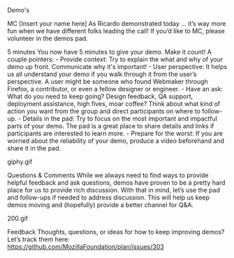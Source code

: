 

Demo's 

MC [Insert your name here]
As Ricardo demonstrated today … it’s way more fun when we have different folks leading the call! If you’d like to MC, please volunteer in the demos pad.

5 minutes
You now have 5 minutes to give your demo. Make it count! A couple pointers:
     - Provide context: Try to explain the what and why of your demo up front. Communicate why it's important!
     - User perspective: It helps us all understand your demo if you walk through it from the user’s perspective. A user might be someone who found Webmaker through Firefox, a contributor, or even a fellow designer or engineer.
     - Have an ask: What do you need to keep going? Design feedback, QA support, deployment assistance, high fives, moar coffee? Think about what kind of action you want from the group and direct participants on where to follow-up.
     - Details in the pad: Try to focus on the most important and impactful parts of your demo. The pad is a great place to share details and links if participants are interested to learn more.
     - Prepare for the worst: If you are worried about the reliability of your demo, produce a video beforehand and share it in the pad.

giphy.gif

Questions & Comments
While we always need to find ways to provide helpful feedback and ask questions, demos have proven to be a pretty hard place for us to provide rich discussion. With that in mind, let’s use the pad and follow-ups if needed to address discussion. This will help us keep demos moving and (hopefully) provide a better channel for Q&A.

200.gif

Feedback
Thoughts, questions, or ideas for how to keep improving demos? Let’s track them here:
https://github.com/MozillaFoundation/plan/issues/303